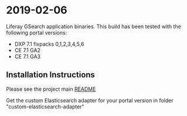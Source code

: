 # 2019-02-06

Liferay GSearch application binaries. This build has been tested with the following portal versions:

* DXP 7.1 fixpacks 0,1,2,3,4,5,6
* CE 7.1 GA2 
* CE 7.1 GA3

## Installation Instructions

Please see the project main [README](https://github.com/peerkar/liferay-gsearch)

Get the custom Elasticsearch adapter for your portal version in folder "custom-elasticsearch-adapter"
 